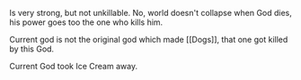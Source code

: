 Is very strong, but not unkillable.
No, world doesn't collapse when God dies, his power goes too the one who kills him.

Current god is not the original god which made [[Dogs]], that one got killed by this God.

Current God took Ice Cream away.